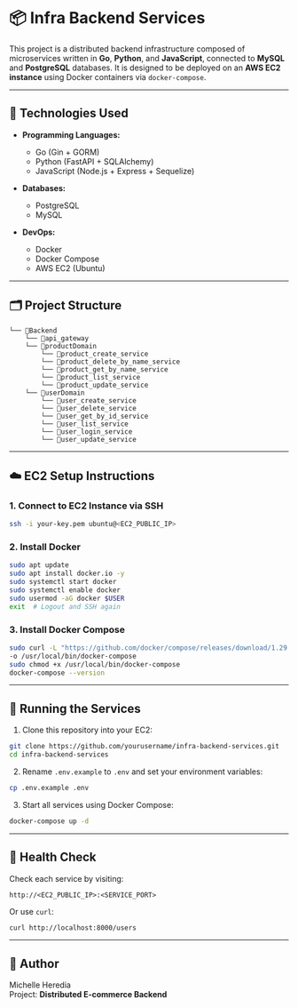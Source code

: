 # 📦 Infra Backend Services

This project is a distributed backend infrastructure composed of microservices written in **Go**, **Python**, and **JavaScript**, connected to **MySQL** and **PostgreSQL** databases. It is designed to be deployed on an **AWS EC2 instance** using Docker containers via `docker-compose`.

---

## 🚀 Technologies Used

- **Programming Languages:**
  - Go (Gin + GORM)
  - Python (FastAPI + SQLAlchemy)
  - JavaScript (Node.js + Express + Sequelize)

- **Databases:**
  - PostgreSQL
  - MySQL

- **DevOps:**
  - Docker
  - Docker Compose
  - AWS EC2 (Ubuntu)

---

## 🗂️ Project Structure

```
└── 📁Backend
    └── 📁api_gateway
    └── 📁productDomain
        └── 📁product_create_service
        └── 📁product_delete_by_name_service
        └── 📁product_get_by_name_service
        └── 📁product_list_service
        └── 📁product_update_service
    └── 📁userDomain
        └── 📁user_create_service
        └── 📁user_delete_service
        └── 📁user_get_by_id_service
        └── 📁user_list_service
        └── 📁user_login_service                   
        └── 📁user_update_service
```

---

## ☁️ EC2 Setup Instructions

### 1. Connect to EC2 Instance via SSH

```bash
ssh -i your-key.pem ubuntu@<EC2_PUBLIC_IP>
```

### 2. Install Docker

```bash
sudo apt update
sudo apt install docker.io -y
sudo systemctl start docker
sudo systemctl enable docker
sudo usermod -aG docker $USER
exit  # Logout and SSH again
```

### 3. Install Docker Compose

```bash
sudo curl -L "https://github.com/docker/compose/releases/download/1.29.2/docker-compose-$(uname -s)-$(uname -m)" \
-o /usr/local/bin/docker-compose
sudo chmod +x /usr/local/bin/docker-compose
docker-compose --version
```

---

## 🐳 Running the Services

1. Clone this repository into your EC2:

```bash
git clone https://github.com/yourusername/infra-backend-services.git
cd infra-backend-services
```

2. Rename `.env.example` to `.env` and set your environment variables:

```bash
cp .env.example .env
```

3. Start all services using Docker Compose:

```bash
docker-compose up -d
```

---

## 🧪 Health Check

Check each service by visiting:

```
http://<EC2_PUBLIC_IP>:<SERVICE_PORT>
```

Or use `curl`:

```bash
curl http://localhost:8000/users
```

---

## 📝 Author

Michelle Heredia  
Project: **Distributed E-commerce Backend**


